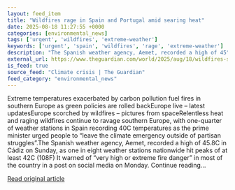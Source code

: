 ```yaml
---
layout: feed_item
title: "Wildfires rage in Spain and Portugal amid searing heat"
date: 2025-08-18 11:27:55 +0000
categories: [environmental_news]
tags: ['urgent', 'wildfires', 'extreme-weather']
keywords: ['urgent', 'spain', 'wildfires', 'rage', 'extreme-weather']
description: "The Spanish weather agency, Aemet, recorded a high of 45"
external_url: https://www.theguardian.com/world/2025/aug/18/wildfires-spain-portugal-heat-extreme-temperatures-southern-europe
is_feed: true
source_feed: "Climate crisis | The Guardian"
feed_category: "environmental_news"
---
```


Extreme temperatures exacerbated by carbon pollution fuel fires in southern Europe as green policies are rolled backEurope live – latest updatesEurope scorched by wildfires – pictures from spaceRelentless heat and raging wildfires continue to ravage southern Europe, with one-quarter of weather stations in Spain recording 40C temperatures as the prime minister urged people to “leave the climate emergency outside of partisan struggles”.The Spanish weather agency, Aemet, recorded a high of 45.8C in Cádiz on Sunday, as one in eight weather stations nationwide hit peaks of at least 42C (108F) It warned of “very high or extreme fire danger” in most of the country in a post on social media on Monday. Continue reading...

[Read original article](https://www.theguardian.com/world/2025/aug/18/wildfires-spain-portugal-heat-extreme-temperatures-southern-europe)
